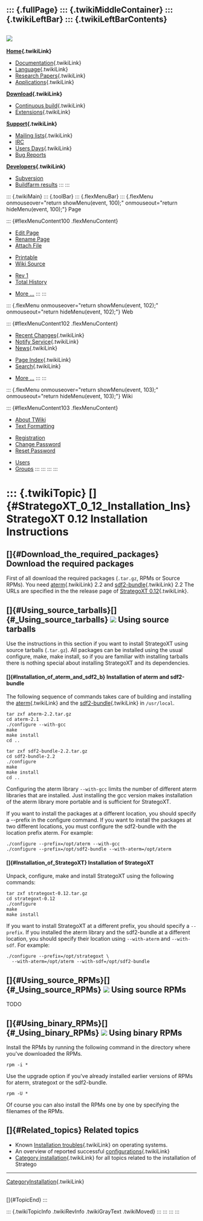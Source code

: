 ::: {.fullPage}
::: {.twikiMiddleContainer}
::: {.twikiLeftBar}
::: {.twikiLeftBarContents}
  ----------------------------------------------------------------------------------
  [![](../pub/Stratego/StrategoLogo/StrategoLogoTextlessWhite-100px.png)](WebHome)
  ----------------------------------------------------------------------------------

**[Home](WebHome){.twikiLink}**

-   [Documentation](StrategoDocumentation){.twikiLink}
-   [Language](StrategoLanguage){.twikiLink}
-   [Research Papers](StrategoPublications){.twikiLink}
-   [Applications](StrategoApplication){.twikiLink}

**[Download](StrategoDownload){.twikiLink}**

-   [Continuous build](ContinuousBuild){.twikiLink}
-   [Extensions](AdditionalPackageDownload){.twikiLink}

**[Support](StrategoSupport){.twikiLink}**

-   [Mailing lists](MailingList){.twikiLink}
-   [IRC](irc://irc.freenode.net/#stratego)
-   [Users Days](StrategoUsersDay){.twikiLink}
-   [Bug Reports](http://yellowgrass.org/project/StrategoXT)

**[Developers](StrategoDev){.twikiLink}**

-   [Subversion](https://svn.strategoxt.org/repos/StrategoXT/strategoxt/trunk)
-   [Buildfarm
    results](http://hydra.nixos.org/jobset/strategoxt/strategoxt-release/all)
:::
:::

::: {.twikiMain}
::: {.toolBar}
::: {.flexMenuBar}
::: {.flexMenu onmouseover="return showMenu(event, 100);" onmouseout="return hideMenu(event, 100);"}
Page

::: {#flexMenuContent100 .flexMenuContent}
-   [Edit
    Page](http://www.program-transformation.org/edit/Stratego/InstallationInstructions012?t=1536825590)
-   [Rename
    Page](http://www.program-transformation.org/rename/Stratego/InstallationInstructions012)
-   [Attach
    File](http://www.program-transformation.org/attach/Stratego/InstallationInstructions012)

<!-- -->

-   [Printable](http://www.program-transformation.org/view/Stratego/InstallationInstructions012?skin=print.pattern)
-   [Wiki
    Source](http://www.program-transformation.org/view/Stratego/InstallationInstructions012?skin=text&raw=on&contenttype=text/plain)

<!-- -->

-   [Rev
    1](http://www.program-transformation.org/view/Stratego/InstallationInstructions012?rev=1.1)
-   [Total
    History](http://www.program-transformation.org/rdiff/Stratego/InstallationInstructions012)

<!-- -->

-   [More
    \...](http://www.program-transformation.org/oops/Stratego/InstallationInstructions012?template=oopsmore&param1=1.1&param2=1.1)
:::
:::

::: {.flexMenu onmouseover="return showMenu(event, 102);" onmouseout="return hideMenu(event, 102);"}
Web

::: {#flexMenuContent102 .flexMenuContent}
-   [Recent Changes](WebChanges){.twikiLink}
-   [Notify Service](WebNotify){.twikiLink}
-   [News](WebNews){.twikiLink}

<!-- -->

-   [Page Index](WebIndex){.twikiLink}
-   [Search](WebSearch){.twikiLink}

<!-- -->

-   [More
    \...](http://www.program-transformation.org/oops/Stratego/InstallationInstructions012?template=oopsmore&param1=1.1&param2=1.1)
:::
:::

::: {.flexMenu onmouseover="return showMenu(event, 103);" onmouseout="return hideMenu(event, 103);"}
Wiki

::: {#flexMenuContent103 .flexMenuContent}
-   [About
    TWiki](http://www.program-transformation.org/view/TWiki/WebHome)
-   [Text
    Formatting](http://www.program-transformation.org/view/TWiki/TextFormattingRules)

<!-- -->

-   [Registration](http://www.program-transformation.org/view/TWiki/TWikiRegistration)
-   [Change
    Password](http://www.program-transformation.org/view/TWiki/ChangePassword)
-   [Reset
    Password](http://www.program-transformation.org/view/TWiki/ResetPassword)

<!-- -->

-   [Users](http://www.program-transformation.org/view/Main/TWikiUsers)
-   [Groups](http://www.program-transformation.org/view/Main/TWikiGroups)
:::
:::
:::
:::

::: {.twikiTopic}
[]{#StrategoXT_0_12_Installation_Ins} StrategoXT 0.12 Installation Instructions
===============================================================================

[]{#Download_the_required_packages} Download the required packages
------------------------------------------------------------------

First of all download the required packages (`.tar.gz`, RPMs or Source
RPMs). You need [aterm](ATermLibrary){.twikiLink} 2.2 and
[sdf2-bundle](Sdf2Bundle){.twikiLink} 2.2 The URLs are specified in the
the release page of [StrategoXT 0.12](StrategoRelease012){.twikiLink}.

[]{#Using_source_tarballs}[]{#_Using_source_tarballs} ![](http://losser.st-lab.cs.uu.nl/~mbravenb/images/src-pkg.png) Using source tarballs
-------------------------------------------------------------------------------------------------------------------------------------------

Use the instructions in this section if you want to install StrategoXT
using source tarballs (`.tar.gz`). All packages can be installed using
the usual configure, make, make install, so if you are familiar with
installing tarballs there is nothing special about installing StrategoXT
and its dependencies.

#### []{#Installation_of_aterm_and_sdf2_b} Installation of aterm and sdf2-bundle

The following sequence of commands takes care of building and installing
the [aterm](ATermLibrary){.twikiLink} and the
[sdf2-bundle](Sdf2Bundle){.twikiLink} in `/usr/local`.

    tar zxf aterm-2.2.tar.gz
    cd aterm-2.1
    ./configure --with-gcc
    make
    make install
    cd ..

    tar zxf sdf2-bundle-2.2.tar.gz
    cd sdf2-bundle-2.2
    ./configure
    make
    make install
    cd ..

Configuring the aterm library `--with-gcc` limits the number of
different aterm libraries that are installed. Just installing the gcc
version makes installation of the aterm library more portable and is
sufficient for StrategoXT.

If you want to install the packages at a different location, you should
specify a \--prefix in the configure command. If you want to install the
packages at two different locations, you must configure the sdf2-bundle
with the location prefix aterm. For example:

    ./configure --prefix=/opt/aterm --with-gcc
    ./configure --prefix=/opt/sdf2-bundle --with-aterm=/opt/aterm

#### []{#Installation_of_StrategoXT} Installation of StrategoXT

Unpack, configure, make and install StrategoXT using the following
commands:

    tar zxf strategoxt-0.12.tar.gz
    cd strategoxt-0.12
    ./configure
    make
    make install

If you want to install StrategoXT at a different prefix, you should
specify a `--prefix`. If you installed the aterm library and the
sdf2-bundle at a different location, you should specify their location
using `--with-aterm` and `--with-sdf`. For example:

    ./configure --prefix=/opt/strategoxt \
      --with-aterm=/opt/aterm --with-sdf=/opt/sdf2-bundle

[]{#Using_source_RPMs}[]{#_Using_source_RPMs} ![](http://losser.st-lab.cs.uu.nl/~mbravenb/images/src-pkg.png) Using source RPMs
-------------------------------------------------------------------------------------------------------------------------------

TODO

[]{#Using_binary_RPMs}[]{#_Using_binary_RPMs} ![](http://losser.st-lab.cs.uu.nl/~mbravenb/images/redhat.png) Using binary RPMs
------------------------------------------------------------------------------------------------------------------------------

Install the RPMs by running the following command in the directory where
you\'ve downloaded the RPMs.

    rpm -i *

Use the upgrade option if you\'ve already installed earlier versions of
RPMs for aterm, strategoxt or the sdf2-bundle.

    rpm -U *

Of course you can also install the RPMs one by one by specifying the
filenames of the RPMs.

[]{#Related_topics} Related topics
----------------------------------

-   Known [Installation troubles](InstallationTrouble){.twikiLink} on
    operating systems.
-   An overview of reported successful
    [configurations](StrategoConfigurations){.twikiLink}
-   [Category installation](CategoryInstallation){.twikiLink} for all
    topics related to the installation of Stratego

------------------------------------------------------------------------

[CategoryInstallation](CategoryInstallation){.twikiLink}

\
[]{#TopicEnd}
:::

::: {.twikiTopicInfo .twikiRevInfo .twikiGrayText .twikiMoved}
:::
:::
:::
:::
